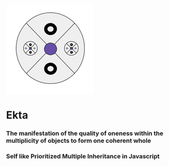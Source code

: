 <img src="./Samuh.png"/>

# Ekta
### The manifestation of the quality of oneness within the multiplicity of objects to form one coherent whole

### Self like Prioritized Multiple Inheritance in Javascript
